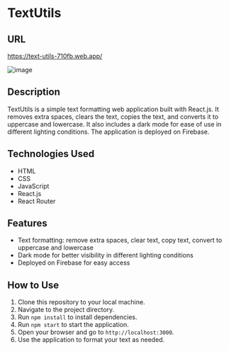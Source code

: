 # TextUtils

## URL
https://text-utils-710fb.web.app/

![image](https://github.com/anupam-singh88/textUtils/assets/89381022/4e65439c-c82e-4e64-bee7-564c67a264a9)

## Description
TextUtils is a simple text formatting web application built with React.js. It removes extra spaces, clears the text, copies the text, and converts it to uppercase and lowercase. It also includes a dark mode for ease of use in different lighting conditions. The application is deployed on Firebase.

## Technologies Used
- HTML
- CSS
- JavaScript
- React.js
- React Router

## Features
- Text formatting: remove extra spaces, clear text, copy text, convert to uppercase and lowercase
- Dark mode for better visibility in different lighting conditions
- Deployed on Firebase for easy access

## How to Use
1. Clone this repository to your local machine.
2. Navigate to the project directory.
3. Run `npm install` to install dependencies.
4. Run `npm start` to start the application.
5. Open your browser and go to `http://localhost:3000`.
6. Use the application to format your text as needed.

